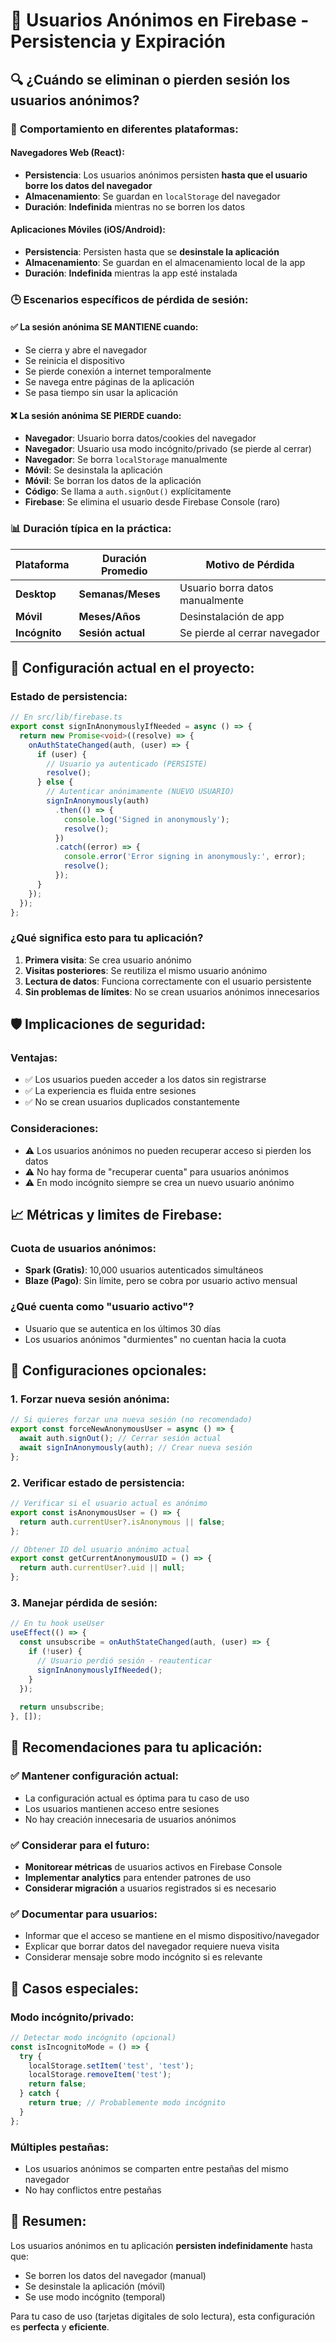 # 👻 Usuarios Anónimos en Firebase - Persistencia y Expiración

## 🔍 ¿Cuándo se eliminan o pierden sesión los usuarios anónimos?

### 📱 **Comportamiento en diferentes plataformas:**

#### **Navegadores Web (React)**:
- **Persistencia**: Los usuarios anónimos persisten **hasta que el usuario borre los datos del navegador**
- **Almacenamiento**: Se guardan en `localStorage` del navegador
- **Duración**: **Indefinida** mientras no se borren los datos

#### **Aplicaciones Móviles (iOS/Android)**:
- **Persistencia**: Persisten hasta que se **desinstale la aplicación**
- **Almacenamiento**: Se guardan en el almacenamiento local de la app
- **Duración**: **Indefinida** mientras la app esté instalada

### 🕒 **Escenarios específicos de pérdida de sesión:**

#### **✅ La sesión anónima SE MANTIENE cuando:**
- Se cierra y abre el navegador
- Se reinicia el dispositivo
- Se pierde conexión a internet temporalmente
- Se navega entre páginas de la aplicación
- Se pasa tiempo sin usar la aplicación

#### **❌ La sesión anónima SE PIERDE cuando:**
- **Navegador**: Usuario borra datos/cookies del navegador
- **Navegador**: Usuario usa modo incógnito/privado (se pierde al cerrar)
- **Navegador**: Se borra `localStorage` manualmente
- **Móvil**: Se desinstala la aplicación
- **Móvil**: Se borran los datos de la aplicación
- **Código**: Se llama a `auth.signOut()` explícitamente
- **Firebase**: Se elimina el usuario desde Firebase Console (raro)

### 📊 **Duración típica en la práctica:**

| Plataforma | Duración Promedio | Motivo de Pérdida |
|------------|-------------------|-------------------|
| **Desktop** | **Semanas/Meses** | Usuario borra datos manualmente |
| **Móvil** | **Meses/Años** | Desinstalación de app |
| **Incógnito** | **Sesión actual** | Se pierde al cerrar navegador |

## 🔧 **Configuración actual en el proyecto:**

### **Estado de persistencia:**
```typescript
// En src/lib/firebase.ts
export const signInAnonymouslyIfNeeded = async () => {
  return new Promise<void>((resolve) => {
    onAuthStateChanged(auth, (user) => {
      if (user) {
        // Usuario ya autenticado (PERSISTE)
        resolve();
      } else {
        // Autenticar anónimamente (NUEVO USUARIO)
        signInAnonymously(auth)
          .then(() => {
            console.log('Signed in anonymously');
            resolve();
          })
          .catch((error) => {
            console.error('Error signing in anonymously:', error);
            resolve();
          });
      }
    });
  });
};
```

### **¿Qué significa esto para tu aplicación?**

1. **Primera visita**: Se crea usuario anónimo
2. **Visitas posteriores**: Se reutiliza el mismo usuario anónimo
3. **Lectura de datos**: Funciona correctamente con el usuario persistente
4. **Sin problemas de límites**: No se crean usuarios anónimos innecesarios

## 🛡️ **Implicaciones de seguridad:**

### **Ventajas:**
- ✅ Los usuarios pueden acceder a los datos sin registrarse
- ✅ La experiencia es fluida entre sesiones
- ✅ No se crean usuarios duplicados constantemente

### **Consideraciones:**
- ⚠️ Los usuarios anónimos no pueden recuperar acceso si pierden los datos
- ⚠️ No hay forma de "recuperar cuenta" para usuarios anónimos
- ⚠️ En modo incógnito siempre se crea un nuevo usuario anónimo

## 📈 **Métricas y limites de Firebase:**

### **Cuota de usuarios anónimos:**
- **Spark (Gratis)**: 10,000 usuarios autenticados simultáneos
- **Blaze (Pago)**: Sin límite, pero se cobra por usuario activo mensual

### **¿Qué cuenta como "usuario activo"?**
- Usuario que se autentica en los últimos 30 días
- Los usuarios anónimos "durmientes" no cuentan hacia la cuota

## 🔧 **Configuraciones opcionales:**

### **1. Forzar nueva sesión anónima:**
```typescript
// Si quieres forzar una nueva sesión (no recomendado)
export const forceNewAnonymousUser = async () => {
  await auth.signOut(); // Cerrar sesión actual
  await signInAnonymously(auth); // Crear nueva sesión
};
```

### **2. Verificar estado de persistencia:**
```typescript
// Verificar si el usuario actual es anónimo
export const isAnonymousUser = () => {
  return auth.currentUser?.isAnonymous || false;
};

// Obtener ID del usuario anónimo actual
export const getCurrentAnonymousUID = () => {
  return auth.currentUser?.uid || null;
};
```

### **3. Manejar pérdida de sesión:**
```typescript
// En tu hook useUser
useEffect(() => {
  const unsubscribe = onAuthStateChanged(auth, (user) => {
    if (!user) {
      // Usuario perdió sesión - reautenticar
      signInAnonymouslyIfNeeded();
    }
  });
  
  return unsubscribe;
}, []);
```

## 🎯 **Recomendaciones para tu aplicación:**

### **✅ Mantener configuración actual:**
- La configuración actual es óptima para tu caso de uso
- Los usuarios mantienen acceso entre sesiones
- No hay creación innecesaria de usuarios anónimos

### **✅ Considerar para el futuro:**
- **Monitorear métricas** de usuarios activos en Firebase Console
- **Implementar analytics** para entender patrones de uso
- **Considerar migración** a usuarios registrados si es necesario

### **✅ Documentar para usuarios:**
- Informar que el acceso se mantiene en el mismo dispositivo/navegador
- Explicar que borrar datos del navegador requiere nueva visita
- Considerar mensaje sobre modo incógnito si es relevante

## 🚨 **Casos especiales:**

### **Modo incógnito/privado:**
```typescript
// Detectar modo incógnito (opcional)
const isIncognitoMode = () => {
  try {
    localStorage.setItem('test', 'test');
    localStorage.removeItem('test');
    return false;
  } catch {
    return true; // Probablemente modo incógnito
  }
};
```

### **Múltiples pestañas:**
- Los usuarios anónimos se comparten entre pestañas del mismo navegador
- No hay conflictos entre pestañas

## 📝 **Resumen:**

Los usuarios anónimos en tu aplicación **persisten indefinidamente** hasta que:
- Se borren los datos del navegador (manual)
- Se desinstale la aplicación (móvil)
- Se use modo incógnito (temporal)

Para tu caso de uso (tarjetas digitales de solo lectura), esta configuración es **perfecta** y **eficiente**.
